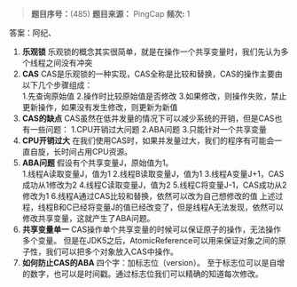 > **题目序号：**(485)
> **题目来源：** PingCap
> **频次:** 1

答案：阿纪、

1. **乐观锁**
   乐观锁的概念其实很简单，就是在操作一个共享变量时，我们先认为多个线程之间没有冲突
2. **CAS**
   CAS是乐观锁的一种实现，CAS全称是比较和替换，CAS的操作主要由以下几个步骤组成：   
       1.先查询原始值
       2.操作时比较原始值是否修改
       3.如果修改，则操作失败，禁止更新操作，如果没有发生修改，则更新为新值
3. **CAS的缺点**
   CAS虽然在低并发量的情况下可以减少系统的开销，但是CAS也有一些问题：
       1.CPU开销过大问题
       2.ABA问题
       3.只能针对一个共享变量
4. **CPU开销过大**
   在我们使用CAS时，如果并发量过大，我们的程序有可能会一直自旋，长时间占用CPU资源。
5. **ABA问题**
   假设有个共享变量J，原始值为1。    
   1.线程A读取变量J，值为1
   2.线程B读取变量J，值为1
   3.线程A变量J+1，CAS成功从1修改为2
   4.线程C读取变量J，值为2
   5.线程C将变量J-1，CAS成功从2修改为1
   6.线程A通过CAS比较和替换，依然可以改为自己想修改的值
   上述过程，线程B和C已经将变量J的值已经改变了，但是线程A无法发现，依然可以修改共享变量，这就产生了ABA问题。
6. **共享变量单一**
   CAS操作单个共享变量的时候可以保证原子的操作，无法操作多个变量。
   但是在JDK5之后，AtomicReference可以用来保证对象之间的原子性，我们可以把多个对象放入CAS中操作。           
7. **如何防止CAS的ABA**
   四个字：加标志位（version）。
   至于标志位可以是自增的数字，也可以是时间戳。通过标志位我们可以精确的知道每次修改。                                    